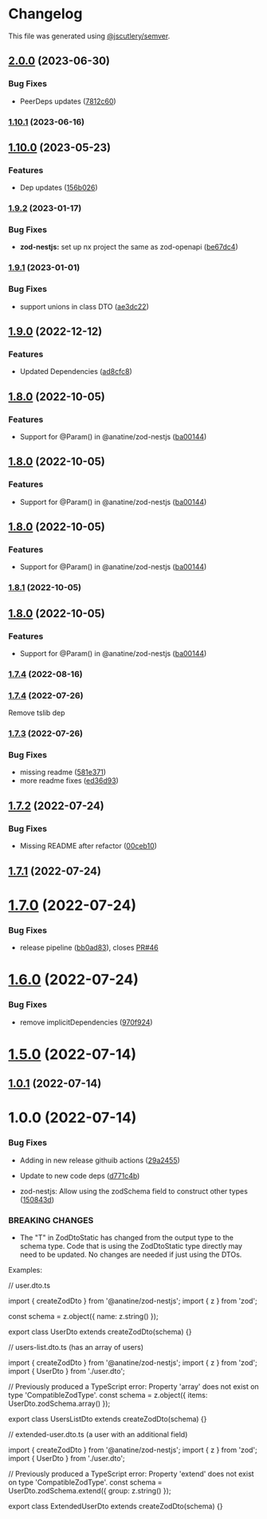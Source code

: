 # Changelog

This file was generated using [@jscutlery/semver](https://github.com/jscutlery/semver).

## [2.0.0](https://github.com/anatine/zod-plugins/compare/zod-nestjs-1.10.1...zod-nestjs-2.0.0) (2023-06-30)


### Bug Fixes

* PeerDeps updates ([7812c60](https://github.com/anatine/zod-plugins/commit/7812c6048b19430424b69720bbd98726dc863bf3))

### [1.10.1](https://github.com/anatine/zod-plugins/compare/zod-nestjs-1.10.0...zod-nestjs-1.10.1) (2023-06-16)

## [1.10.0](https://github.com/anatine/zod-plugins/compare/zod-nestjs-1.9.2...zod-nestjs-1.10.0) (2023-05-23)


### Features

* Dep updates ([156b026](https://github.com/anatine/zod-plugins/commit/156b026391eba70c00df8b0f96ec402db1ceed4c))

### [1.9.2](https://github.com/anatine/zod-plugins/compare/zod-nestjs-1.9.1...zod-nestjs-1.9.2) (2023-01-17)


### Bug Fixes

* **zod-nestjs:** set up nx project the same as zod-openapi ([be67dc4](https://github.com/anatine/zod-plugins/commit/be67dc4503bd62617ebe91f165977cf0e9f3ceff))

### [1.9.1](https://github.com/anatine/zod-plugins/compare/zod-nestjs-1.9.0...zod-nestjs-1.9.1) (2023-01-01)


### Bug Fixes

* support unions in class DTO ([ae3dc22](https://github.com/anatine/zod-plugins/commit/ae3dc22f1c481ea159066f86cfe2de060f21a794))

## [1.9.0](https://github.com/anatine/zod-plugins/compare/zod-nestjs-1.8.0...zod-nestjs-1.9.0) (2022-12-12)


### Features

* Updated Dependencies ([ad8cfc8](https://github.com/anatine/zod-plugins/commit/ad8cfc8fa40ca32736dbfb0d8906569d2a626cbe))

## [1.8.0](https://github.com/anatine/zod-plugins/compare/zod-nestjs-1.7.4...zod-nestjs-1.8.0) (2022-10-05)


### Features

* Support for @Param() in @anatine/zod-nestjs ([ba00144](https://github.com/anatine/zod-plugins/commit/ba001444d3554695fe6db6b0d449f03351d65c48))

## [1.8.0](https://github.com/anatine/zod-plugins/compare/zod-nestjs-1.7.4...zod-nestjs-1.8.0) (2022-10-05)


### Features

* Support for @Param() in @anatine/zod-nestjs ([ba00144](https://github.com/anatine/zod-plugins/commit/ba001444d3554695fe6db6b0d449f03351d65c48))

## [1.8.0](https://github.com/anatine/zod-plugins/compare/zod-nestjs-1.7.4...zod-nestjs-1.8.0) (2022-10-05)


### Features

* Support for @Param() in @anatine/zod-nestjs ([ba00144](https://github.com/anatine/zod-plugins/commit/ba001444d3554695fe6db6b0d449f03351d65c48))

### [1.8.1](https://github.com/anatine/zod-plugins/compare/zod-nestjs-1.8.0...zod-nestjs-1.8.1) (2022-10-05)

## [1.8.0](https://github.com/anatine/zod-plugins/compare/zod-nestjs-1.7.4...zod-nestjs-1.8.0) (2022-10-05)


### Features

* Support for @Param() in @anatine/zod-nestjs ([ba00144](https://github.com/anatine/zod-plugins/commit/ba001444d3554695fe6db6b0d449f03351d65c48))

### [1.7.4](https://github.com/anatine/zod-plugins/compare/zod-nestjs-1.7.3...zod-nestjs-1.7.4) (2022-08-16)

### [1.7.4](https://github.com/anatine/zod-plugins/compare/zod-nestjs-1.7.2...zod-nestjs-1.7.3) (2022-07-26)

Remove tslib dep

### [1.7.3](https://github.com/anatine/zod-plugins/compare/zod-nestjs-1.7.2...zod-nestjs-1.7.3) (2022-07-26)

### Bug Fixes

* missing readme ([581e371](https://github.com/anatine/zod-plugins/commit/581e37112c223782759635ae34937a0dfa664dc9))
* more readme fixes ([ed36d93](https://github.com/anatine/zod-plugins/commit/ed36d935dc6bb93ab35b5212e966130ff3ba9838))

## [1.7.2](https://github.com/anatine/zod-plugins/compare/zod-nestjs-1.7.1...zod-nestjs-1.7.2) (2022-07-24)

### Bug Fixes

* Missing README after refactor ([00ceb10](https://github.com/anatine/zod-plugins/commit/00ceb10be8251c6be2a83e64a9a8cd6116451938))

## [1.7.1](https://github.com/anatine/zod-plugins/compare/zod-nestjs-1.7.0...zod-nestjs-1.7.1) (2022-07-24)

# [1.7.0](https://github.com/anatine/zod-plugins/compare/zod-nestjs-1.6.0...zod-nestjs-1.7.0) (2022-07-24)

### Bug Fixes

* release pipeline ([bb0ad83](https://github.com/anatine/zod-plugins/commit/bb0ad836a954659b778f1181dff4fe99daf35447)), closes [PR#46](https://github.com/PR/issues/46)

# [1.6.0](https://github.com/anatine/zod-plugins/compare/zod-nestjs-1.5.0...zod-nestjs-1.6.0) (2022-07-24)

### Bug Fixes

* remove implicitDependencies ([970f924](https://github.com/anatine/zod-plugins/commit/970f924a044d907007482c14a05c710c02a04032))

# [1.5.0](https://github.com/anatine/zod-plugins/compare/zod-nestjs-1.4.1...zod-nestjs-1.5.0) (2022-07-14)

## [1.0.1](https://github.com/anatine/zod-plugins/compare/zod-nestjs-1.0.0...zod-nestjs-1.0.1) (2022-07-14)

# 1.0.0 (2022-07-14)

### Bug Fixes

* Adding in new release githuib actions ([29a2455](https://github.com/anatine/zod-plugins/commit/29a2455161f7021df9f933d0d8b200a08fe31fde))
* Update to new code deps ([d771c4b](https://github.com/anatine/zod-plugins/commit/d771c4b2b026635a6704eeb1fca80dd2f2e5e8e8))

* zod-nestjs: Allow using the zodSchema field to construct other types ([150843d](https://github.com/anatine/zod-plugins/commit/150843dcdd783d3424323e861d199556826d36ea))

### BREAKING CHANGES

* The "T" in ZodDtoStatic<T> has changed from the output type to the
schema type. Code that is using the ZodDtoStatic type directly may need
to be updated. No changes are needed if just using the DTOs.

Examples:

// user.dto.ts

import { createZodDto } from '@anatine/zod-nestjs';
import { z } from 'zod';

const schema = z.object({ name: z.string() });

export class UserDto extends createZodDto(schema) {}

// users-list.dto.ts (has an array of users)

import { createZodDto } from '@anatine/zod-nestjs';
import { z } from 'zod';
import { UserDto } from './user.dto';

// Previously produced a TypeScript error: Property 'array' does not exist on type 'CompatibleZodType'.
const schema = z.object({ items: UserDto.zodSchema.array() });

export class UsersListDto extends createZodDto(schema) {}

// extended-user.dto.ts (a user with an additional field)

import { createZodDto } from '@anatine/zod-nestjs';
import { z } from 'zod';
import { UserDto } from './user.dto';

// Previously produced a TypeScript error: Property 'extend' does not exist on type 'CompatibleZodType'.
const schema = UserDto.zodSchema.extend({ group: z.string() });

export class ExtendedUserDto extends createZodDto(schema) {}
